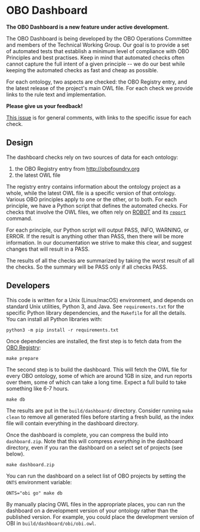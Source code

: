 # OBO Dashboard

**The OBO Dashboard is a new feature under active development.**

The OBO Dashboard is being developed by the OBO Operations Committee and members of the Technical Working Group. Our goal is to provide a set of automated tests that establish a minimum level of compliance with OBO Principles and best practises. Keep in mind that automated checks often cannot capture the full intent of a given principle -- we do our best while keeping the automated checks as fast and cheap as possible.

For each ontology, two aspects are checked: the OBO Registry entry, and the latest release of the project's main OWL file. For each check we provide links to the rule text and implementation.

**Please give us your feedback!**

[This issue](https://github.com/OBOFoundry/OBOFoundry.github.io/issues/1076) is for general comments, with links to the specific issue for each check.


## Design

The dashboard checks rely on two sources of data for each ontology:

1. the OBO Registry entry from <http://obofoundry.org>
2. the latest OWL file

The registry entry contains information about the ontology project as a whole, while the latest OWL file is a specific version of that ontology. Various OBO principles apply to one or the other, or to both. For each principle, we have a Python script that defines the automated checks. For checks that involve the OWL files, we often rely on [ROBOT](http://robot.obolibrary.org) and its [`report`](http://robot.obolibrary.org/report) command.

For each principle, our Python script will output PASS, INFO, WARNING, or ERROR. If the result is anything other than PASS, then there will be more information. In our documentation we strive to make this clear, and suggest changes that will result in a PASS.

The results of all the checks are summarized by taking the worst result of all the checks. So the summary will be PASS only if all checks PASS.


## Developers

This code is written for a Unix (Linux/macOS) environment, and depends on standard Unix utilities, Python 3, and Java. See `requirements.txt` for the specific Python library dependencies, and the `Makefile` for all the details. You can install all Python libraries with:
```
python3 -m pip install -r requirements.txt
```

Once dependencies are installed, the first step is to fetch data from the [OBO Registry](https://github.com/OBOFoundry/OBOFoundry.github.io):

```
make prepare
```

The second step is to build the dashboard. This will fetch the OWL file for every OBO ontology, some of which are around 1GB in size, and run reports over them, some of which can take a long time. Expect a full build to take something like 6-7 hours.

```
make db
```

The results are put in the `build/dashboard/` directory. Consider running `make clean` to remove all generated files before starting a fresh build, as the index file will contain everything in the dashboard directory.

Once the dashboard is complete, you can compress the build into `dashboard.zip`. Note that this will compress *everything* in the dashboard directory, even if you ran the dashboard on a select set of projects (see below).
```
make dashboard.zip
```

You can run the dashboard on a select list of OBO projects by setting the `ONTS` environment variable:

```
ONTS="obi go" make db
```

By manually placing OWL files in the appropriate places, you can run the dashboard on a development version of your ontology rather than the published version. For example, you could place the development version of OBI in `build/dashboard/obi/obi.owl`.
